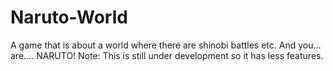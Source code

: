 # Naruto-World
A game that is about a world where there are shinobi battles etc. And you... are.... NARUTO! Note: This is still under development so it has less features.
